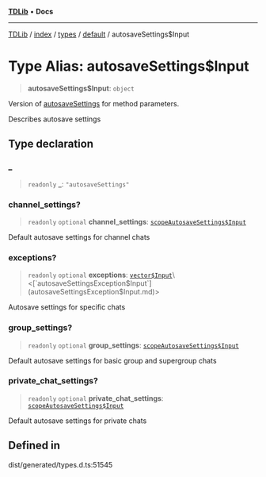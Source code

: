 [**TDLib**](../../../../../../README.md) • **Docs**

***

[TDLib](../../../../../../modules.md) / [index](../../../../../README.md) / [types](../../../README.md) / [default](../README.md) / autosaveSettings$Input

# Type Alias: autosaveSettings$Input

> **autosaveSettings$Input**: `object`

Version of [autosaveSettings](autosaveSettings.md) for method parameters.

Describes autosave settings

## Type declaration

### \_

> `readonly` **\_**: `"autosaveSettings"`

### channel\_settings?

> `readonly` `optional` **channel\_settings**: [`scopeAutosaveSettings$Input`](scopeAutosaveSettings$Input.md)

Default autosave settings for channel chats

### exceptions?

> `readonly` `optional` **exceptions**: [`vector$Input`](vector$Input.md)\<[`autosaveSettingsException$Input`](autosaveSettingsException$Input.md)\>

Autosave settings for specific chats

### group\_settings?

> `readonly` `optional` **group\_settings**: [`scopeAutosaveSettings$Input`](scopeAutosaveSettings$Input.md)

Default autosave settings for basic group and supergroup chats

### private\_chat\_settings?

> `readonly` `optional` **private\_chat\_settings**: [`scopeAutosaveSettings$Input`](scopeAutosaveSettings$Input.md)

Default autosave settings for private chats

## Defined in

dist/generated/types.d.ts:51545
